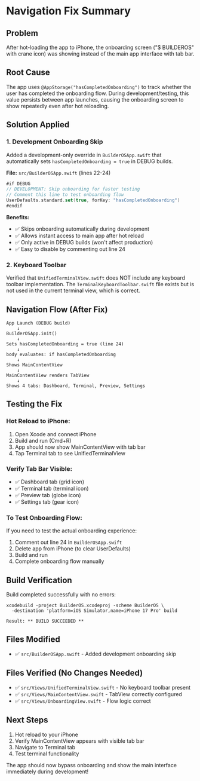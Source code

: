 # Navigation Fix Summary

## Problem
After hot-loading the app to iPhone, the onboarding screen ("$ BUILDEROS" with crane icon) was showing instead of the main app interface with tab bar.

## Root Cause
The app uses `@AppStorage("hasCompletedOnboarding")` to track whether the user has completed the onboarding flow. During development/testing, this value persists between app launches, causing the onboarding screen to show repeatedly even after hot reloading.

## Solution Applied

### 1. Development Onboarding Skip
Added a development-only override in `BuilderOSApp.swift` that automatically sets `hasCompletedOnboarding = true` in DEBUG builds.

**File:** `src/BuilderOSApp.swift` (lines 22-24)

```swift
#if DEBUG
// DEVELOPMENT: Skip onboarding for faster testing
// Comment this line to test onboarding flow
UserDefaults.standard.set(true, forKey: "hasCompletedOnboarding")
#endif
```

**Benefits:**
- ✅ Skips onboarding automatically during development
- ✅ Allows instant access to main app after hot reload
- ✅ Only active in DEBUG builds (won't affect production)
- ✅ Easy to disable by commenting out line 24

### 2. Keyboard Toolbar
Verified that `UnifiedTerminalView.swift` does NOT include any keyboard toolbar implementation. The `TerminalKeyboardToolbar.swift` file exists but is not used in the current terminal view, which is correct.

## Navigation Flow (After Fix)

```
App Launch (DEBUG build)
    ↓
BuilderOSApp.init()
    ↓
Sets hasCompletedOnboarding = true (line 24)
    ↓
body evaluates: if hasCompletedOnboarding
    ↓
Shows MainContentView
    ↓
MainContentView renders TabView
    ↓
Shows 4 tabs: Dashboard, Terminal, Preview, Settings
```

## Testing the Fix

### Hot Reload to iPhone:
1. Open Xcode and connect iPhone
2. Build and run (Cmd+R)
3. App should now show MainContentView with tab bar
4. Tap Terminal tab to see UnifiedTerminalView

### Verify Tab Bar Visible:
- ✅ Dashboard tab (grid icon)
- ✅ Terminal tab (terminal icon)
- ✅ Preview tab (globe icon)
- ✅ Settings tab (gear icon)

### To Test Onboarding Flow:
If you need to test the actual onboarding experience:
1. Comment out line 24 in `BuilderOSApp.swift`
2. Delete app from iPhone (to clear UserDefaults)
3. Build and run
4. Complete onboarding flow manually

## Build Verification
Build completed successfully with no errors:
```
xcodebuild -project BuilderOS.xcodeproj -scheme BuilderOS \
  -destination 'platform=iOS Simulator,name=iPhone 17 Pro' build

Result: ** BUILD SUCCEEDED **
```

## Files Modified
- ✅ `src/BuilderOSApp.swift` - Added development onboarding skip

## Files Verified (No Changes Needed)
- ✅ `src/Views/UnifiedTerminalView.swift` - No keyboard toolbar present
- ✅ `src/Views/MainContentView.swift` - TabView correctly configured
- ✅ `src/Views/OnboardingView.swift` - Flow logic correct

## Next Steps
1. Hot reload to your iPhone
2. Verify MainContentView appears with visible tab bar
3. Navigate to Terminal tab
4. Test terminal functionality

The app should now bypass onboarding and show the main interface immediately during development!
